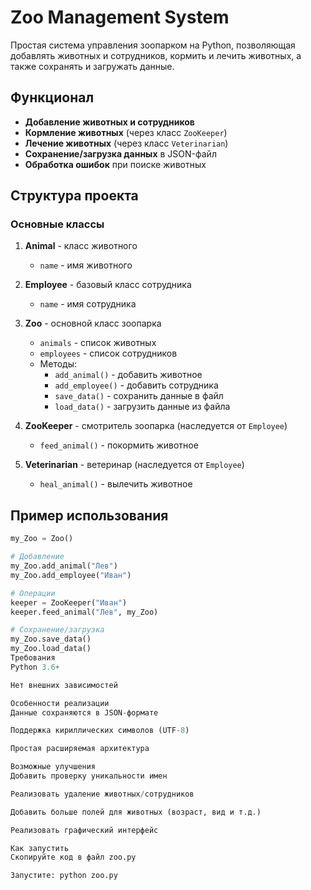 # Zoo Management System

Простая система управления зоопарком на Python, позволяющая добавлять животных и сотрудников, кормить и лечить животных, а также сохранять и загружать данные.

## Функционал

- **Добавление животных и сотрудников**
- **Кормление животных** (через класс `ZooKeeper`)
- **Лечение животных** (через класс `Veterinarian`)
- **Сохранение/загрузка данных** в JSON-файл
- **Обработка ошибок** при поиске животных

## Структура проекта

### Основные классы

1. **Animal** - класс животного
   - `name` - имя животного

2. **Employee** - базовый класс сотрудника
   - `name` - имя сотрудника

3. **Zoo** - основной класс зоопарка
   - `animals` - список животных
   - `employees` - список сотрудников
   - Методы:
     - `add_animal()` - добавить животное
     - `add_employee()` - добавить сотрудника
     - `save_data()` - сохранить данные в файл
     - `load_data()` - загрузить данные из файла

4. **ZooKeeper** - смотритель зоопарка (наследуется от `Employee`)
   - `feed_animal()` - покормить животное

5. **Veterinarian** - ветеринар (наследуется от `Employee`)
   - `heal_animal()` - вылечить животное

## Пример использования

```python
my_Zoo = Zoo()

# Добавление
my_Zoo.add_animal("Лев")
my_Zoo.add_employee("Иван")

# Операции
keeper = ZooKeeper("Иван")
keeper.feed_animal("Лев", my_Zoo)

# Сохранение/загрузка
my_Zoo.save_data()
my_Zoo.load_data()
Требования
Python 3.6+

Нет внешних зависимостей

Особенности реализации
Данные сохраняются в JSON-формате

Поддержка кириллических символов (UTF-8)

Простая расширяемая архитектура

Возможные улучшения
Добавить проверку уникальности имен

Реализовать удаление животных/сотрудников

Добавить больше полей для животных (возраст, вид и т.д.)

Реализовать графический интерфейс

Как запустить
Скопируйте код в файл zoo.py

Запустите: python zoo.py
